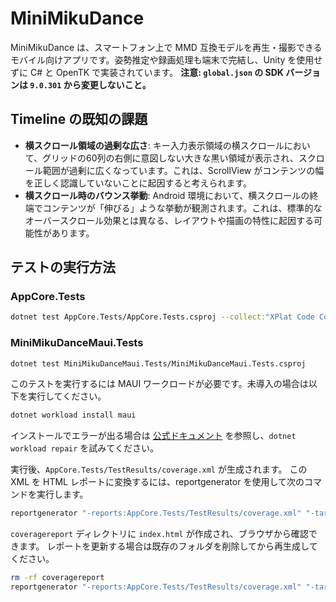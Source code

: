 # MiniMikuDance

MiniMikuDance は、スマートフォン上で MMD 互換モデルを再生・撮影できるモバイル向けアプリです。姿勢推定や録画処理も端末で完結し、Unity を使用せずに C# と OpenTK で実装されています。
**注意: `global.json` の SDK バージョンは `9.0.301` から変更しないこと。**

## Timeline の既知の課題

*   **横スクロール領域の過剰な広さ**: キー入力表示領域の横スクロールにおいて、グリッドの60列の右側に意図しない大きな黒い領域が表示され、スクロール範囲が過剰に広くなっています。これは、ScrollView がコンテンツの幅を正しく認識していないことに起因すると考えられます。
*   **横スクロール時のバウンス挙動**: Android 環境において、横スクロールの終端でコンテンツが「伸びる」ような挙動が観測されます。これは、標準的なオーバースクロール効果とは異なる、レイアウトや描画の特性に起因する可能性があります。

## テストの実行方法

### AppCore.Tests

```bash
dotnet test AppCore.Tests/AppCore.Tests.csproj --collect:"XPlat Code Coverage"
```

### MiniMikuDanceMaui.Tests

```bash
dotnet test MiniMikuDanceMaui.Tests/MiniMikuDanceMaui.Tests.csproj
```

このテストを実行するには MAUI ワークロードが必要です。未導入の場合は以下を実行してください。

```bash
dotnet workload install maui
```

インストールでエラーが出る場合は [公式ドキュメント](https://learn.microsoft.com/dotnet/maui/faq#install-workload-error) を参照し、`dotnet workload repair` を試みてください。

実行後、`AppCore.Tests/TestResults/coverage.xml` が生成されます。
この XML を HTML レポートに変換するには、reportgenerator を使用して次のコマンドを実行します。

```bash
reportgenerator "-reports:AppCore.Tests/TestResults/coverage.xml" "-targetdir:coveragereport"
```

`coveragereport` ディレクトリに `index.html` が作成され、ブラウザから確認できます。
レポートを更新する場合は既存のフォルダを削除してから再生成してください。

```bash
rm -rf coveragereport
reportgenerator "-reports:AppCore.Tests/TestResults/coverage.xml" "-targetdir:coveragereport"
```
